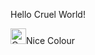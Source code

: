 <p> Hello Cruel World! </p>
<img src="https://www.thecolorapi.com/id?format=svg&named=false&hex=B00B50" alt="Colour" style="height: 25px">Nice Colour</img>
